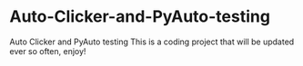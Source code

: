 # Auto-Clicker-and-PyAuto-testing
Auto Clicker and PyAuto testing
This is a coding project that will be updated ever so often, enjoy!
